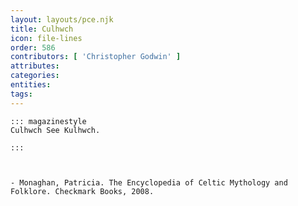 ```yaml
---
layout: layouts/pce.njk
title: Culhwch
icon: file-lines
order: 586
contributors: [ 'Christopher Godwin' ]
attributes:
categories:
entities:
tags:
---
```

``` tab [group1:Info]
::: magazinestyle
Culhwch See Kulhwch.

:::
```
``` tab [group1:Attributes]
```
``` tab [group1:Entities]
```
``` tab [group1:Sources]
- Monaghan, Patricia. The Encyclopedia of Celtic Mythology and Folklore. Checkmark Books, 2008.
```
